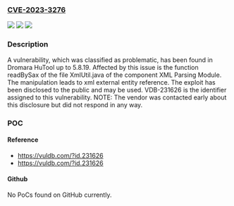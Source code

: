 ### [CVE-2023-3276](https://cve.mitre.org/cgi-bin/cvename.cgi?name=CVE-2023-3276)
![](https://img.shields.io/static/v1?label=Product&message=HuTool&color=blue)
![](https://img.shields.io/static/v1?label=Version&message=%3D%205.8.0%20&color=brighgreen)
![](https://img.shields.io/static/v1?label=Vulnerability&message=CWE-611%20XML%20External%20Entity%20Reference&color=brighgreen)

### Description

A vulnerability, which was classified as problematic, has been found in Dromara HuTool up to 5.8.19. Affected by this issue is the function readBySax of the file XmlUtil.java of the component XML Parsing Module. The manipulation leads to xml external entity reference. The exploit has been disclosed to the public and may be used. VDB-231626 is the identifier assigned to this vulnerability. NOTE: The vendor was contacted early about this disclosure but did not respond in any way.

### POC

#### Reference
- https://vuldb.com/?id.231626
- https://vuldb.com/?id.231626

#### Github
No PoCs found on GitHub currently.

